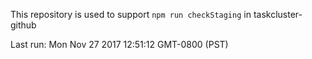 This repository is used to support `npm run checkStaging` in taskcluster-github

Last run: Mon Nov 27 2017 12:51:12 GMT-0800 (PST)